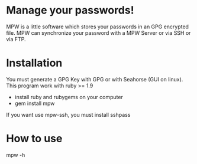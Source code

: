 # Manage your passwords!

MPW is a little software which stores your passwords in an GPG encrypted file.
MPW can synchronize your password with a MPW Server or via SSH or via FTP.

# Installation

You must generate a GPG Key with GPG or with Seahorse (GUI on linux).
This program work with ruby >= 1.9

* install ruby and rubygems on your computer
* gem install mpw

If you want use mpw-ssh, you must install sshpass

# How to use

mpw -h 
